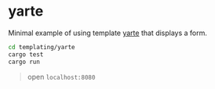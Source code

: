 # yarte

Minimal example of using template [yarte](https://github.com/botika/yarte) that displays a form.

```sh
cd templating/yarte
cargo test
cargo run
```
> open `localhost:8080`
